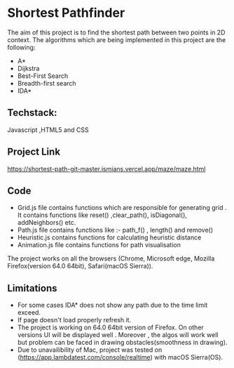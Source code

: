 
# Shortest Pathfinder
The aim of this project is to find the shortest path between two points in 2D context. The algorithms which are being implemented in this project are the following:
- A*
- Dijkstra
- Best-First Search
- Breadth-first search
- IDA*

## Techstack:
Javascript ,HTML5 and CSS

## Project Link
https://shortest-path-git-master.ismians.vercel.app/maze/maze.html

## Code

- Grid.js file contains functions which are responsible for generating grid . It contains functions like reset() ,clear_path(), isDiagonal(), addNeighbors() etc.
- Path.js file contains functions like :- path_f() , length() and remove() 
- Heuristic.js contains functions for calculating heuristic distance
- Animation.js file contains functions for path visualisation

The project works on all the browsers (Chrome, Microsoft edge, Mozilla Firefox(version 64.0 64bit), Safari(macOS Sierra)). 

## Limitations

- For some cases IDA* does not show any path due to the time limit exceed.
- If page doesn't load properly refresh it.  
- The project is working on 64.0 64bit version of Firefox. On other versions UI will be displayed well . Moreover , the algos will work well but problem can be faced in drawing obstacles(smoothness in drawing).
- Due to unavailibility of Mac, project was tested on (https://app.lambdatest.com/console/realtime) with  macOS Sierra(OS).   

